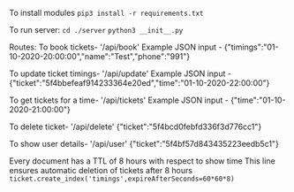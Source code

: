 To install modules 
`pip3 install -r requirements.txt`

To run server:
`cd ./server`
`python3 __init__.py`

Routes:
To book tickets-
'/api/book'
Example JSON input - 
{"timings":"01-10-2020-20:00:00","name":"Test","phone":"991"}

To update ticket timings-
'/api/update'
Example JSON input - 
{"ticket":"5f4bbefeaf914233364e20ed","time":"01-10-2020-22:00:00"}

To get tickets for a time-
'/api/tickets'
Example JSON input - 
{"time":"01-10-2020-21:00:00"}

To delete ticket-
'/api/delete'
{"ticket":"5f4bcd0febfd336f3d776cc1"}

To show user details-
'/api/user'
{"ticket":"5f4bf57d843435223eedb5c1"}

Every document has a TTL of 8 hours with respect to show time 
This line ensures automatic deletion of tickets after 8 hours 
```ticket.create_index('timings',expireAfterSeconds=60*60*8)```
